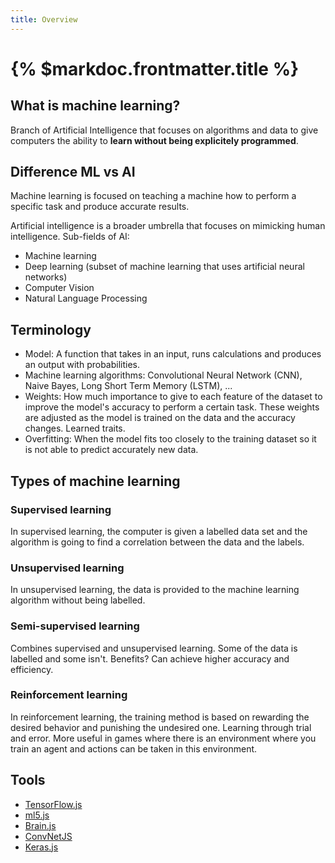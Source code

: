 ```yaml
---
title: Overview
---
```


# {% $markdoc.frontmatter.title %}

## What is machine learning?

Branch of Artificial Intelligence that focuses on algorithms and data to give computers the ability to **learn without being explicitely programmed**.

## Difference ML vs AI

Machine learning is focused on teaching a machine how to perform a specific task and produce accurate results.

Artificial intelligence is a broader umbrella that focuses on mimicking human intelligence.
Sub-fields of AI:

- Machine learning
- Deep learning (subset of machine learning that uses artificial neural networks)
- Computer Vision
- Natural Language Processing

## Terminology

- Model: A function that takes in an input, runs calculations and produces an output with probabilities.
- Machine learning algorithms: Convolutional Neural Network (CNN), Naive Bayes, Long Short Term Memory (LSTM), ...
- Weights: How much importance to give to each feature of the dataset to improve the model's accuracy to perform a certain task. These weights are adjusted as the model is trained on the data and the accuracy changes. Learned traits.
- Overfitting: When the model fits too closely to the training dataset so it is not able to predict accurately new data.

## Types of machine learning

### Supervised learning

In supervised learning, the computer is given a labelled data set and the algorithm is going to find a correlation between the data and the labels.

### Unsupervised learning

In unsupervised learning, the data is provided to the machine learning algorithm without being labelled.

### Semi-supervised learning

Combines supervised and unsupervised learning. Some of the data is labelled and some isn't.
Benefits? Can achieve higher accuracy and efficiency.

### Reinforcement learning

In reinforcement learning, the training method is based on rewarding the desired behavior and punishing the undesired one. Learning through trial and error.
More useful in games where there is an environment where you train an agent and actions can be taken in this environment.

## Tools

- [TensorFlow.js](https://www.tensorflow.org/js)
- [ml5.js](https://ml5js.org/)
- [Brain.js](https://brain.js.org/#/)
- [ConvNetJS](https://github.com/karpathy/convnetjs)
- [Keras.js](https://transcranial.github.io/keras-js/#/)

[twitter]: https://twitter.com/devdevcharlie

